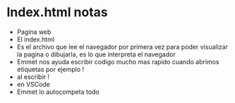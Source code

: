 # Index.html notas
* Pagina web
* El index.html
* Es el archivo que lee el navegador por primera vez para poder visualizar la pagina o dibujarla, es lo que interpreta el navegador
* Emmet nos ayuda escribir codigo mucho mas rapido cuando abrimos etiquetas por ejemplo ! 
* al escribir !
* en VSCode
* Emmet lo autocompeta todo
